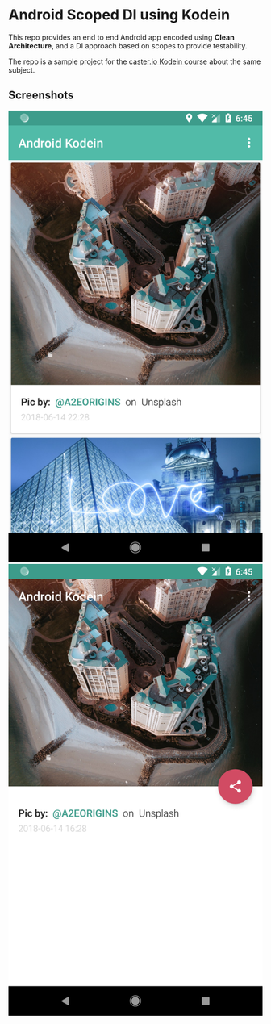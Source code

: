 Android Scoped DI using Kodein
==============================

This repo provides an end to end Android app encoded using **Clean Architecture**, and a DI approach based on scopes to
provide testability.

The repo is a sample project for the [caster.io Kodein course](https://caster.io) about the same subject.

## Screenshots

![list](https://github.com/JorgeCastilloPrz/AndroidKodeinSample/blob/master/assets/list.png?raw=true)
![detail](https://github.com/JorgeCastilloPrz/AndroidKodeinSample/blob/master/assets/detail.png?raw=true)
